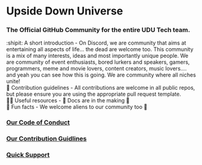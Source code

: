 # Upside Down Universe

### The Official GitHub Community for the entire UDU Tech team.

:shipit: A short introduction - On Discord, we are community that aims at entertaining all aspects of life...  the dead are welcome too. This community is a mix  of many interests, ideas and most importantly unique people. We are community of event enthusiasts, bored lurkers and speakers, gamers, programmers, meme and movie lovers, content creators, music lovers.... and yeah you can see how this is going. We are community where all niches unite!   
🧰 Contribution guidelines - All contributions are welcome in all public repos, but please ensure you are using the appropriate pull request template.  
👩‍💻 Useful resources - 🚧 Docs are in the making 🚧  
🍿 Fun facts - We welcome aliens to our community too 👀  


### [Our Code of Conduct](../CODE_OF_CONDUCT.md)
### [Our Contribution Guidlines](../CONTRIBUTING.md)
### [Quick Support](../SUPPORT.md)
